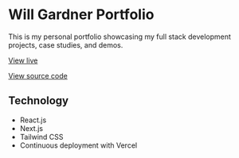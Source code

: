 # Will Gardner Portfolio

This is my personal portfolio showcasing my full stack development projects, case studies, and demos.

[View live](https://will-gardner-portfolio.vercel.app/)

[View source code](https://github.com/willgardner9/will-gardner-portfolio/tree/main/will-gardner-portfolio)

## Technology

- React.js
- Next.js
- Tailwind CSS
- Continuous deployment with Vercel
